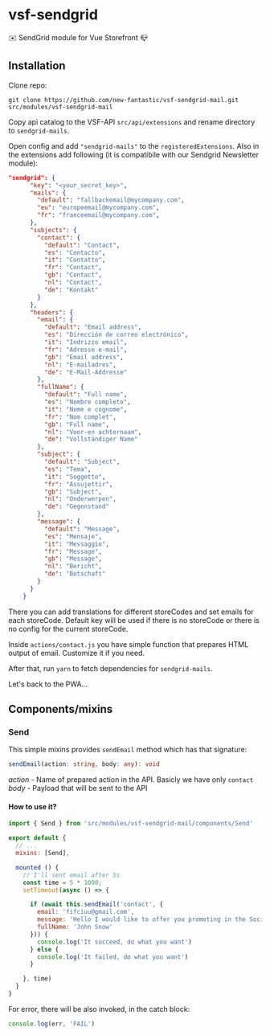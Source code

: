 # vsf-sendgrid

✉️ SendGrid module for Vue Storefront 📪

## Installation
Clone repo:
```shell
git clone https://github.com/new-fantastic/vsf-sendgrid-mail.git src/modules/vsf-sendgrid-mail
```

Copy api catalog to the VSF-API `src/api/extensions` and rename directory to `sendgrid-mails`.   

Open config and add `"sendgrid-mails"` to the `registeredExtensions`. Also in the extensions add following (it is compatibile with our Sendgrid Newsletter module):
```json
"sendgrid": {
      "key": "<your_secret_key>",
      "mails": {
        "default": "fallbackemail@mycompany.com",
        "eu": "europeemail@mycompany.com",
        "fr": "franceemail@mycompany.com",
      },
      "subjects": {
        "contact": {
          "default": "Contact",
          "es": "Contacto",
          "it": "Contatto",
          "fr": "Contact",
          "gb": "Contact",
          "nl": "Contact",
          "de": "Kontakt"
        }
      },
      "headers": {
        "email": {
          "default": "Email address",
          "es": "Dirección de correo electrónico",
          "it": "Indrizzo email",
          "fr": "Adresse e-mail",
          "gb": "Email address",
          "nl": "E-mailadres",
          "de": "E-Mail-Addresse"
        },
        "fullName": {
          "default": "Full name",
          "es": "Nombre completo",
          "it": "Nome e cognome",
          "fr": "Nom complet",
          "gb": "Full name",
          "nl": "Voor-en achternaam",
          "de": "Vollständiger Name"
        },
        "subject": {
          "default": "Subject",
          "es": "Tema",
          "it": "Soggetto",
          "fr": "Assujettir",
          "gb": "Subject",
          "nl": "Onderwerpen",
          "de": "Gegenstand"
        },
        "message": {
          "default": "Message",
          "es": "Mensaje",
          "it": "Messaggio",
          "fr": "Message",
          "gb": "Message",
          "nl": "Bericht",
          "de": "Botschaft"
        }
      }
    }
```

There you can add translations for different storeCodes and set emails for each storeCode. Default key will be used if there is no storeCode or there is no config for the current storeCode.

Inside `actions/contact.js` you have simple function that prepares HTML output of email. Customize it if you need.

After that, run `yarn` to fetch dependencies for `sendgrid-mails`.

Let's back to the PWA...

## Components/mixins
### Send
This simple mixins provides `sendEmail` method which has that signature:
```ts
sendEmail(action: string, body: any): void
```

*action* - Name of prepared action in the API. Basicly we have only `contact`
*body* - Payload that will be sent to the API

#### How to use it?
```js
import { Send } from 'src/modules/vsf-sendgrid-mail/components/Send'

export default {
  // ...
  mixins: [Send],

  mounted () {
    // I'll sent email after 5s
    const time = 5 * 1000;
    setTimeout(async () => {

      if (await this.sendEmail('contact', {
        email: 'fifciuu@gmail.com',
        message: 'Hello I would like to offer you promoting in the Social Media',
        fullName: 'John Snow'
      })) {
        console.log('It succeed, do what you want')
      } else {
        console.log('It failed, do what you want')
      }

    }, time)
  }
}
```

For error, there will be also invoked, in the catch block:
```js
console.log(err, 'FAIL')
```